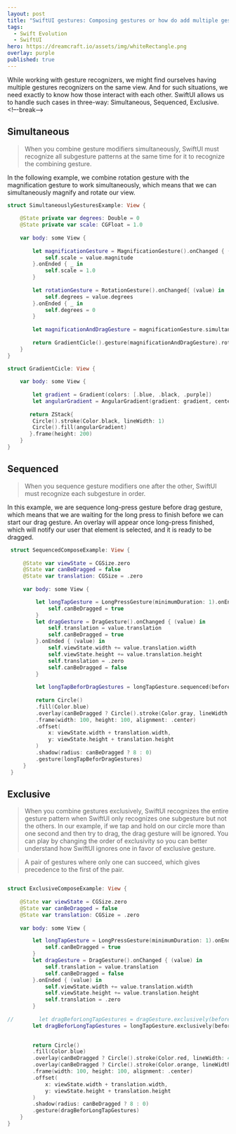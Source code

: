 ```yaml
---
layout: post
title: "SwiftUI gestures: Composing gestures or how do add multiple gesture recognizers."
tags:
  - Swift Evolution
  - SwiftUI
hero: https://dreamcraft.io/assets/img/whiteRectangle.png
overlay: purple
published: true
---
```

While working with gesture recognizers, we might find ourselves having multiple gestures recognizers on the same view. And for such situations, we need exactly to know how those interact with each other. SwiftUI allows us to handle such cases in three-way: Simultaneous, Sequenced, Exclusive.<!–-break-–>

## Simultaneous
>When you combine gesture modifiers simultaneously, SwiftUI must recognize all subgesture patterns at the same time for it to recognize the combining gesture.

In the following example, we combine rotation gesture with the magnification gesture to work simultaneously, which means that we can simultaneously magnify and rotate our view.

```swift
struct SimultaneouslyGesturesExample: View {
    
    @State private var degrees: Double = 0
    @State private var scale: CGFloat = 1.0
    
    var body: some View {
        
        let magnificationGesture = MagnificationGesture().onChanged { (value) in
            self.scale = value.magnitude
        }.onEnded { _ in
            self.scale = 1.0
        }
        
        let rotationGesture = RotationGesture().onChanged{ (value) in
            self.degrees = value.degrees
        }.onEnded { _ in
            self.degrees = 0
        }
        
        let magnificationAndDragGesture = magnificationGesture.simultaneously(with: rotationGesture)
        
        return GradientCicle().gesture(magnificationAndDragGesture).rotationEffect(Angle(degrees: degrees)).scaleEffect(scale).animation(.easeInOut)
    }
}

struct GradientCicle: View {
        
    var body: some View {
        
        let gradient = Gradient(colors: [.blue, .black, .purple])
        let angularGradient = AngularGradient(gradient: gradient, center: UnitPoint.center, angle: .degrees(0))
        
       return ZStack{
        Circle().stroke(Color.black, lineWidth: 1)
        Circle().fill(angularGradient)
       }.frame(height: 200)
    }
}
```

## Sequenced

>When you sequence gesture modifiers one after the other, SwiftUI must recognize each subgesture in order.

In this example, we are sequence long-press gesture before drag gesture, which means that we are waiting for the long press to finish before we can start our drag gesture. An overlay will appear once long-press finished, which will notify our user that element is selected, and it is ready to be dragged. 

```swift
 struct SequencedComposeExample: View {
     
     @State var viewState = CGSize.zero
     @State var canBeDragged = false
     @State var translation: CGSize = .zero
     
     var body: some View {

         let longTapGesture = LongPressGesture(minimumDuration: 1).onEnded { _ in
             self.canBeDragged = true
         }
         let dragGesture = DragGesture().onChanged { (value) in
             self.translation = value.translation
             self.canBeDragged = true
         }.onEnded { (value) in
             self.viewState.width += value.translation.width
             self.viewState.height += value.translation.height
             self.translation = .zero
             self.canBeDragged = false
         }
         
         let longTapBeforDragGestures = longTapGesture.sequenced(before: dragGesture)
         
         return Circle()
         .fill(Color.blue)
         .overlay(canBeDragged ? Circle().stroke(Color.gray, lineWidth: 2) : nil)
         .frame(width: 100, height: 100, alignment: .center)
         .offset(
             x: viewState.width + translation.width,
             y: viewState.height + translation.height
         )
         .shadow(radius: canBeDragged ? 8 : 0)
         .gesture(longTapBeforDragGestures)
     }
 }
```

## Exclusive

>When you combine gestures exclusively, SwiftUI recognizes the entire gesture pattern when SwiftUI only recognizes one subgesture but not the others.
In our example, if we tap and hold on our circle more than one second and then try to drag, the drag gesture will be ignored. You can play by changing the order of exclusivity so you can better understand how SwiftUI ignores one in favor of exclusive gesture.

>A pair of gestures where only one can succeed, which gives precedence to the first of the pair.


```swift

struct ExclusiveComposeExample: View {
    
    @State var viewState = CGSize.zero
    @State var canBeDragged = false
    @State var translation: CGSize = .zero
    
    var body: some View {

        let longTapGesture = LongPressGesture(minimumDuration: 1).onEnded { _ in
            self.canBeDragged = true
        }
        let dragGesture = DragGesture().onChanged { (value) in
            self.translation = value.translation
            self.canBeDragged = false
        }.onEnded { (value) in
            self.viewState.width += value.translation.width
            self.viewState.height += value.translation.height
            self.translation = .zero
        }
        
//        let dragBeforLongTapGestures = dragGesture.exclusively(before: longTapGesture) // Play with those lines
        let dragBeforLongTapGestures = longTapGesture.exclusively(before: dragGesture)

        
        return Circle()
        .fill(Color.blue)
        .overlay(canBeDragged ? Circle().stroke(Color.red, lineWidth: 4) : nil)
        .overlay(canBeDragged ? Circle().stroke(Color.orange, lineWidth: 2) : nil)
        .frame(width: 100, height: 100, alignment: .center)
        .offset(
            x: viewState.width + translation.width,
            y: viewState.height + translation.height
        )
        .shadow(radius: canBeDragged ? 8 : 0)
        .gesture(dragBeforLongTapGestures)
    }
}

```
